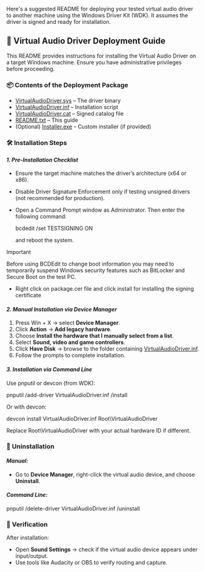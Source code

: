 ﻿Here's a suggested README for deploying your tested virtual audio driver to another machine using the Windows Driver Kit (WDK). It assumes the driver is signed and ready for installation.

## **📘 Virtual Audio Driver Deployment Guide**
This README provides instructions for installing the Virtual Audio Driver on a target Windows machine. Ensure you have administrative privileges before proceeding.
### **📦 Contents of the Deployment Package**
- [VirtualAudioDriver.sys](https://virtualaudiodriver.sys/) – The driver binary
- [VirtualAudioDriver.inf](https://virtualaudiodriver.inf/) – Installation script
- [VirtualAudioDriver.cat](https://virtualaudiodriver.cat/) – Signed catalog file
- [README.txt](https://readme.txt/) – This guide
- (Optional) [Installer.exe](https://installer.exe/) – Custom installer (if provided)

### **🛠️ Installation Steps**
#### ***1. Pre-Installation Checklist***
- Ensure the target machine matches the driver’s architecture (x64 or x86).
- Disable Driver Signature Enforcement only if testing unsigned drivers (not recommended for production).
- Open a Command Prompt window as Administrator. Then enter the following command:

  bcdedit /set TESTSIGNING ON

  and reboot the system.

Important

Before using BCDEdit to change boot information you may need to temporarily suspend Windows security features such as BitLocker and Secure Boot on the test PC.


- Right click on package.cer file and click install for installing the signing certificate
#### ***2. Manual Installation via Device Manager***
1. Press Win + X → select **Device Manager**.
1. Click **Action** → **Add legacy hardware**.
1. Choose **Install the hardware that I manually select from a list**.
1. Select **Sound, video and game controllers**.
1. Click **Have Disk** → browse to the folder containing [VirtualAudioDriver.inf](https://virtualaudiodriver.inf/).
1. Follow the prompts to complete installation.
#### ***3. Installation via Command Line***
Use pnputil or devcon (from WDK):

pnputil /add-driver VirtualAudioDriver.inf /install

Or with devcon:

devcon install VirtualAudioDriver.inf Root\VirtualAudioDriver

Replace Root\VirtualAudioDriver with your actual hardware ID if different.

### **🔄 Uninstallation**
#### ***Manual:***
- Go to **Device Manager**, right-click the virtual audio device, and choose **Uninstall**.
#### ***Command Line:***
pnputil /delete-driver VirtualAudioDriver.inf /uninstall

### **🧪 Verification**
After installation:

- Open **Sound Settings** → check if the virtual audio device appears under input/output.
- Use tools like Audacity or OBS to verify routing and capture.

